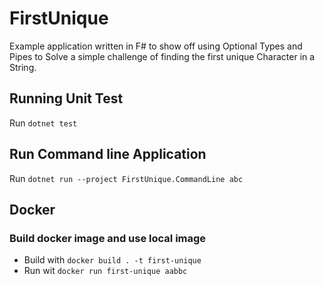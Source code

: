 # FirstUnique
Example application written in F# to show off using Optional Types and Pipes to Solve a simple challenge of finding the first unique Character in a String.

## Running Unit Test
Run `dotnet test`

## Run Command line Application
Run `dotnet run --project FirstUnique.CommandLine abc`

## Docker

### Build docker image and use local image
* Build with `docker build . -t first-unique`
* Run wit `docker run first-unique aabbc`